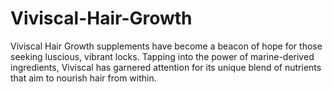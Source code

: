 # Viviscal-Hair-Growth
Viviscal Hair Growth supplements have become a beacon of hope for those seeking luscious, vibrant locks. Tapping into the power of marine-derived ingredients, Viviscal has garnered attention for its unique blend of nutrients that aim to nourish hair from within. 
